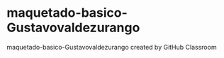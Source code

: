 # maquetado-basico-Gustavovaldezurango
maquetado-basico-Gustavovaldezurango created by GitHub Classroom
